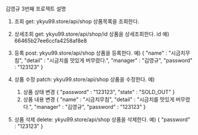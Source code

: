 김영규 3번째 프로젝트 설명


1.  조회 get: ykyu99.store/api/shop
    상품목록을 조회한다.

2.  상세조회 get: ykyu99.store/api/shop/id 
    상품을 상세조회한다. id 예) 66465b27ee6ccfa4258af8e8
    
3.  등록 post: ykyu99.store/api/shop
    상품을 등록한다.
    예)
    {
    	"name" : "시금치무침",
    	"detail" : "시금치를 맛있게 버무렸다.",
    	"manager" : "김영규",
    	"password" : "123123"
    }
    
4.  상품 수정 patch: ykyu99.store/api/shop
    상품을 수정한다.
    예)
    1) 상품 상태 변경
    {
	    "password" : "123123",
	    "state" : "SOLD_OUT"
    }
    2) 상품 내용 변경
    {
    	"name" : "시금치무침",
    	"detail" : "시금치를 맛있게 버무렸다.",
    	"manager" : "김영규",
    	"password" : "123123"
    }

5.  상품 삭제 delete: ykyu99.store/api/shop
    상품을 삭제한다.
    예)
    {
    	"password" : "123123"
    }
